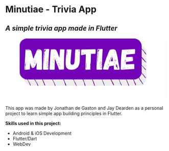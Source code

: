 # Minutiae - Trivia App
## _A simple trivia app made in Flutter_

![Minutiae logo](https://raw.githubusercontent.com/Jonny5-5/Trivia-App/main/assets/images/Icon_Label.png)

This app was made by Jonathan de Gaston and Jay Dearden as a personal project to learn simple app building principles in Flutter.

**Skills used in this project:**
- Android & iOS Development
- Flutter/Dart
- WebDev
